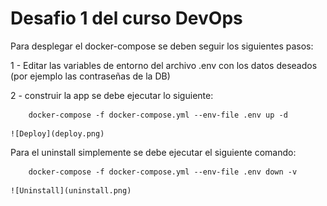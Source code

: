 # Desafio 1 del curso DevOps

Para desplegar el docker-compose se deben seguir los siguientes pasos:

1 - Editar las variables de entorno del archivo .env con los datos deseados (por ejemplo las contraseñas de la DB)

2 - construir la app se debe ejecutar lo siguiente:
```
    docker-compose -f docker-compose.yml --env-file .env up -d
```    
    ![Deploy](deploy.png)
    

Para el uninstall simplemente se debe ejecutar el siguiente comando:
```
    docker-compose -f docker-compose.yml --env-file .env down -v
```
    ![Uninstall](uninstall.png)     
